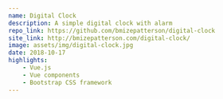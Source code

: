 ```yaml
---
name: Digital Clock
description: A simple digital clock with alarm
repo_link: https://github.com/bmizepatterson/digital-clock
site_link: http://bmizepatterson.com/digital-clock/
image: assets/img/digital-clock.jpg
date: 2018-10-17
highlights: 
    - Vue.js
    - Vue components
    - Bootstrap CSS framework
---
```

